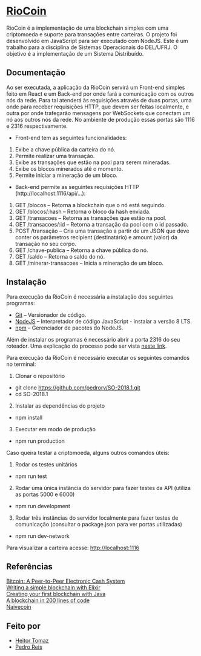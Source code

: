 # [RioCoin](https://github.com/pedrorv/SO-2018.1)

RioCoin é a implementação de uma blockchain simples com uma criptomoeda e suporte para transações entre carteiras.
O projeto foi desenvolvido em JavaScript para ser executado com NodeJS. Este é um trabalho para a disciplina de Sistemas Operacionais do DEL/UFRJ. O objetivo é a implementação de um Sistema Distribuído.

## Documentação

Ao ser executada, a aplicação da RioCoin servirá um Front-end simples feito em React e um Back-end por onde fará a comunicação com os outros nós da rede. Para tal atenderá às requisições através de duas portas, uma onde para receber requisições HTTP, que devem ser feitas localmente, e outra por onde trafegarão mensagens por WebSockets que conectam um nó aos outros nós da rede. No ambiente de produção essas portas são 1116 e 2316 respectivamente.

- Front-end tem as seguintes funcionalidades:

1.  Exibe a chave pública da carteira do nó.
2.  Permite realizar uma transação.
3.  Exibe as transações que estão na pool para serem mineradas.
4.  Exibe os blocos minerados até o momento.
5.  Permite iniciar a mineração de um bloco.

- Back-end permite as seguintes requisições HTTP (http://localhost:1116/api/...):

1.  GET /blocos – Retorna a blockchain que o nó está seguindo.
2.  GET /blocos/:hash – Retorna o bloco da hash enviada.
3.  GET /transacoes – Retorna as transações que estão na pool.
4.  GET /transacoes/:id – Retorna a transação da pool com o id passado.
5.  POST /transação – Cria uma transação a partir de um JSON que deve conter os parâmetros recipient (destinatário) e amount (valor) da transação no seu corpo.
6.  GET /chave-publica – Retorna a chave pública do nó.
7.  GET /saldo – Retorna o saldo do nó.
8.  GET /minerar-transacoes – Inicia a mineração de um bloco.

## Instalação

Para execução da RioCoin é necessária a instalação dos seguintes programas:

- [Git](https://git-scm.com/) – Versionador de código.
- [NodeJS](https://nodejs.org/en/) – Interpretador de código JavaScript - instalar a versão 8 LTS.
- [npm](https://www.npmjs.com/) – Gerenciador de pacotes do NodeJS.

Além de instalar os programas é necessário abrir a porta 2316 do seu roteador. Uma explicação do processo pode ser vista [neste link](https://bitcoin.org/en/full-node#configuring-dhcp).

Para execução da RioCoin é necessário executar os seguintes comandos no terminal:

1.  Clonar o repositório

- git clone https://github.com/pedrorv/SO-2018.1.git
- cd SO-2018.1

2.  Instalar as dependências do projeto

- npm install

3.  Executar em modo de produção

- npm run production

Caso queira testar a criptomoeda, alguns outros comandos úteis:

1.  Rodar os testes unitários

- npm run test

2.  Rodar uma única instância do servidor para fazer testes da API (utiliza as portas 5000 e 6000)

- npm run development

3.  Rodar três instâncias do servidor localmente para fazer testes de comunicação (consultar o package.json para ver portas utilizadas)

- npm run dev-network

Para visualizar a carteira acesse: [http://localhost:1116](http://localhost:1116)

## Referências

[Bitcoin: A Peer-to-Peer Electronic Cash System](https://bitcoin.org/bitcoin.pdf)  
[Writing a simple blockchain with Elixir](https://sheharyar.me/blog/writing-blockchain-elixir/)  
[Creating your first blockchain with Java](https://medium.com/programmers-blockchain/create-simple-blockchain-java-tutorial-from-scratch-6eeed3cb03fa)  
[A blockchain in 200 lines of code](https://medium.com/@lhartikk/a-blockchain-in-200-lines-of-code-963cc1cc0e54)  
[Naivecoin](https://lhartikk.github.io/)  

## Feito por

- [Heitor Tomaz](https://github.com/heitortomaz)
- [Pedro Reis](https://github.com/pedrorv)
